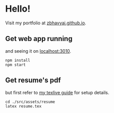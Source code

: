 # Hello!

Visit my portfolio at [zbhavyai.github.io](https://zbhavyai.github.io).

## Get web app running

and seeing it on [localhost:3010](http://localhost:3010/).

```shell
npm install
npm start
```

## Get resume's pdf

but first refer to [my texlive guide](https://github.com/zbhavyai/containers/tree/main/texlive) for setup details.

```shell
cd ./src/assets/resume
latex resume.tex
```
